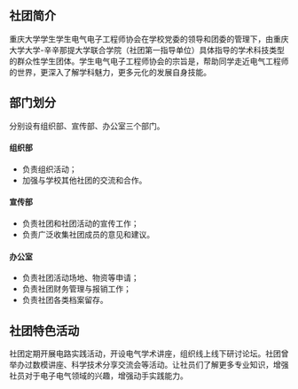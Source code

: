 ## 社团简介  
重庆大学学生学生电气电子工程师协会在学校党委的领导和团委的管理下，由重庆大学大学-辛辛那提大学联合学院（社团第一指导单位）具体指导的学术科技类型的群众性学生团体。学生电气电子工程师协会的宗旨是，帮助同学走近电气工程师的世界，更深入了解学科魅力，更多元化的发展自身技能。  

## 部门划分  
分别设有组织部、宣传部、办公室三个部门。  
#### 组织部  
- 负责组织活动；  
- 加强与学校其他社团的交流和合作。  
#### 宣传部  
- 负责社团和社团活动的宣传工作；  
- 负责广泛收集社团成员的意见和建议。  
#### 办公室  
- 负责社团活动场地、物资等申请；  
- 负责社团财务管理与报销工作；  
- 负责社团各类档案留存。  

## 社团特色活动  
社团定期开展电路实践活动，开设电气学术讲座，组织线上线下研讨论坛。社团曾举办过数模讲座、科学技术分享交流会等活动。让社员们了解更多专业知识，增强社员对于电子电气领域的兴趣，增强动手实践能力。  